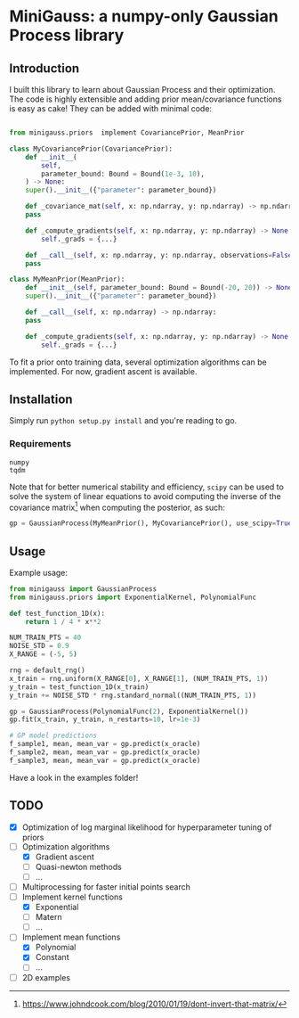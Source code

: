 # MiniGauss: a numpy-only Gaussian Process library

## Introduction

I built this library to learn about Gaussian Process and their optimization. The code is highly
extensible and adding prior mean/covariance functions is easy as cake! They can be added with
minimal code:

```python

from minigauss.priors  implement CovariancePrior, MeanPrior

class MyCovariancePrior(CovariancePrior):
    def __init__(
        self,
        parameter_bound: Bound = Bound(1e-3, 10),
    ) -> None:
	super().__init__({"parameter": parameter_bound})

    def _covariance_mat(self, x: np.ndarray, y: np.ndarray) -> np.ndarray:
	pass

    def _compute_gradients(self, x: np.ndarray, y: np.ndarray) -> None:
        self._grads = {...}

    def __call__(self, x: np.ndarray, y: np.ndarray, observations=False) -> np.ndarray:
	pass

class MyMeanPrior(MeanPrior):
    def __init__(self, parameter_bound: Bound = Bound(-20, 20)) -> None:
	super().__init__({"parameter": parameter_bound})

    def __call__(self, x: np.ndarray) -> np.ndarray:
	pass

    def _compute_gradients(self, x: np.ndarray, y: np.ndarray) -> None:
        self._grads = {...}
```


To fit a prior onto training data, several optimization algorithms can be implemented. For now,
gradient ascent is available.

## Installation

Simply run `python setup.py install` and you're reading to go.

### Requirements
```
numpy
tqdm
```
Note that for better numerical stability and efficiency, `scipy` can be used to solve the system of
linear equations to avoid computing the inverse of the covariance matrix[^1] when computing the
posterior, as such: 
```python
gp = GaussianProcess(MyMeanPrior(), MyCovariancePrior(), use_scipy=True)
```

[^1]: https://www.johndcook.com/blog/2010/01/19/dont-invert-that-matrix/  

## Usage

Example usage:
```python
from minigauss import GaussianProcess
from minigauss.priors import ExponentialKernel, PolynomialFunc

def test_function_1D(x):
    return 1 / 4 * x**2

NUM_TRAIN_PTS = 40
NOISE_STD = 0.9
X_RANGE = (-5, 5)

rng = default_rng()
x_train = rng.uniform(X_RANGE[0], X_RANGE[1], (NUM_TRAIN_PTS, 1))
y_train = test_function_1D(x_train)
y_train += NOISE_STD * rng.standard_normal((NUM_TRAIN_PTS, 1))

gp = GaussianProcess(PolynomialFunc(2), ExponentialKernel())
gp.fit(x_train, y_train, n_restarts=10, lr=1e-3)

# GP model predictions
f_sample1, mean, mean_var = gp.predict(x_oracle)
f_sample2, mean, mean_var = gp.predict(x_oracle)
f_sample3, mean, mean_var = gp.predict(x_oracle)
```

Have a look in the examples folder!


## TODO

- [x] Optimization of log marginal likelihood for hyperparameter tuning of priors
- [ ] Optimization algorithms
	- [x] Gradient ascent
	- [ ] Quasi-newton methods
	 - [ ] ...
- [ ] Multiprocessing for faster initial points search
- [ ] Implement kernel functions
	- [x] Exponential
	- [ ] Matern
	- [ ] ...
- [ ] Implement mean functions
	- [x] Polynomial
	- [x] Constant
	- [ ] ...
- [ ] 2D examples
